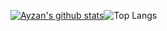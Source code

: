[![Ayzan's github stats](https://github-readme-stats.vercel.app/api?username=anuraghazra&show_icons=true&theme=tokyonight)](https://ayzan.tech/)![Top Langs](https://github-readme-stats.vercel.app/api/top-langs/?username=monitrr&layout=compact)
